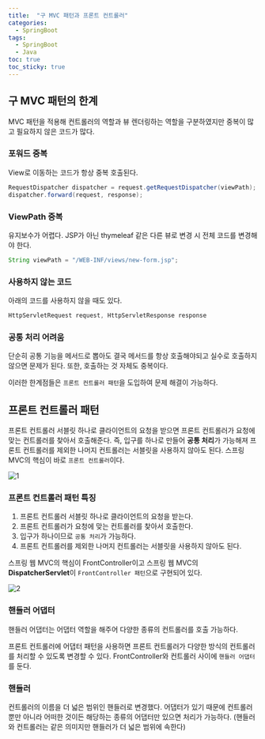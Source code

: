 ```yaml
---
title:  "구 MVC 패턴과 프론트 컨트롤러"
categories:
  - SpringBoot
tags:
  - SpringBoot
  - Java
toc: true
toc_sticky: true
---
```


## 구 MVC 패턴의 한계

MVC 패턴을 적용해 컨트롤러의 역할과 뷰 렌더링하는 역할을 구분하였지만 중복이 많고 필요하지 않은 코드가 많다.

### 포워드 중복

View로 이동하는 코드가 항상 중복 호출된다.
    
```java
RequestDispatcher dispatcher = request.getRequestDispatcher(viewPath);
dispatcher.forward(request, response);
```
    
### ViewPath 중복

유지보수가 어렵다. JSP가 아닌 thymeleaf 같은 다른 뷰로 변경 시 전체 코드를 변경해야 한다.
    
```java
String viewPath = "/WEB-INF/views/new-form.jsp";
```
    
### 사용하지 않는 코드

아래의 코드를 사용하지 않을 때도 있다.
    
```java
HttpServletRequest request, HttpServletResponse response
```
    
### 공통 처리 어려움

단순히 공통 기능을 메서드로 뽑아도 결국 메서드를 항상 호출해야되고 실수로 호출하지 않으면 문제가 된다. 또한, 호출하는 것 자체도 중복이다.

이러한 한계점들은 `프론트 컨트롤러 패턴`을 도입하여 문제 해결이 가능하다.

## 프론트 컨트롤러 패턴

프론트 컨트롤러 서블릿 하나로 클라이언트의 요청을 받으면 프론트 컨트롤러가 요청에 맞는 컨트롤러를 찾아서 호출해준다. 즉, 입구를 하나로 만들어 **공통 처리**가 가능해져 프론트 컨트롤러를 제외한 나머지 컨트롤러는 서블릿을 사용하지 않아도 된다. 스프링 MVC의 핵심이 바로 `프론트 컨트롤러`이다.

![1](https://user-images.githubusercontent.com/79130276/212829906-629f5f48-7362-41db-aee4-e2c6297407da.jpg)

### 프론트 컨트롤러 패턴 특징

1. 프론트 컨트롤러 서블릿 하나로 클라이언트의 요청을 받는다.
2. 프론트 컨트롤러가 요청에 맞는 컨트롤러를 찾아서 호출한다.
3. 입구가 하나이므로 `공통 처리`가 가능하다.
4. 프론트 컨트롤러를 제외한 나머지 컨트롤러는 서블릿을 사용하지 않아도 된다.

스프링 웹 MVC의 핵심이 FrontController이고 스프링 웹 MVC의 **DispatcherServlet**이 `FrontController 패턴`으로 구현되어 있다.

![2](https://user-images.githubusercontent.com/79130276/212829912-779a4999-f63a-4119-b509-3737bcbc6eed.jpg)

### 핸들러 어댑터

핸들러 어댑터는 어댑터 역할을 해주어 다양한 종류의 컨트롤러를 호출 가능하다.

프론트 컨트롤러에 어댑터 패턴을 사용하면 프론트 컨트롤러가 다양한 방식의 컨트롤러를 처리할 수 있도록 변경할 수 있다. FrontController와 컨트롤러 사이에 `핸들러 어댑터`를 둔다.

### 핸들러

컨트롤러의 이름을 더 넓은 범위인 핸들러로 변경했다. 어댑터가 있기 때문에 컨트롤러 뿐만 아니라 어떠한 것이든 해당하는 종류의 어댑터만 있으면 처리가 가능하다. (핸들러와 컨트롤러는 같은 의미지만 핸들러가 더 넓은 범위에 속한다)